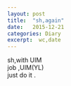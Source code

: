 ```yaml
---
layout: post
title:  "sh,again"
date:   2015-12-21
categories: Diary
excerpt:  wc,date
---
```


sh,with UIM
<br>
job ,UIM(YL)
<br>
just do it .
